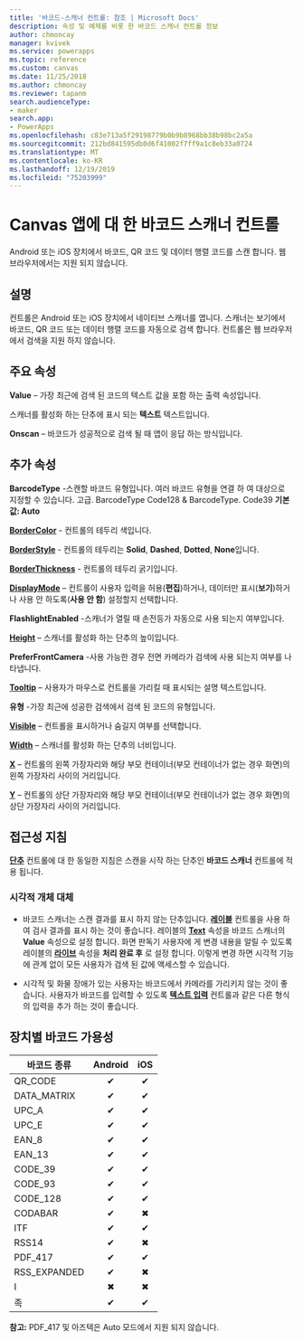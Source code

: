 ```yaml
---
title: '바코드-스캐너 컨트롤: 참조 | Microsoft Docs'
description: 속성 및 예제를 비롯 한 바코드 스캐너 컨트롤 정보
author: chmoncay
manager: kvivek
ms.service: powerapps
ms.topic: reference
ms.custom: canvas
ms.date: 11/25/2018
ms.author: chmoncay
ms.reviewer: tapanm
search.audienceType:
- maker
search.app:
- PowerApps
ms.openlocfilehash: c83e713a5f29198779b0b9b8968bb38b98bc2a5a
ms.sourcegitcommit: 212bd841595db0d6f41002f7ff9a1c8eb33a0724
ms.translationtype: MT
ms.contentlocale: ko-KR
ms.lasthandoff: 12/19/2019
ms.locfileid: "75203999"
---
```

# <a name="barcode-scanner-control-for-canvas-apps"></a>Canvas 앱에 대 한 바코드 스캐너 컨트롤

Android 또는 iOS 장치에서 바코드, QR 코드 및 데이터 행렬 코드를 스캔 합니다. 웹 브라우저에서는 지원 되지 않습니다.

## <a name="description"></a>설명

컨트롤은 Android 또는 iOS 장치에서 네이티브 스캐너를 엽니다. 스캐너는 보기에서 바코드, QR 코드 또는 데이터 행렬 코드를 자동으로 검색 합니다. 컨트롤은 웹 브라우저에서 검색을 지원 하지 않습니다.

## <a name="key-properties"></a>주요 속성

**Value** – 가장 최근에 검색 된 코드의 텍스트 값을 포함 하는 출력 속성입니다.

스캐너를 활성화 하는 단추에 표시 되는 **텍스트** 텍스트입니다.

**Onscan** – 바코드가 성공적으로 검색 될 때 앱이 응답 하는 방식입니다.

## <a name="additional-properties"></a>추가 속성

**BarcodeType** -스캔할 바코드 유형입니다. 여러 바코드 유형을 연결 하 여 대상으로 지정할 수 있습니다. 고급. BarcodeType Code128 & BarcodeType. Code39 **기본값: Auto**

**[BorderColor](properties-color-border.md)** - 컨트롤의 테두리 색입니다.

**[BorderStyle](properties-color-border.md)** - 컨트롤의 테두리는 **Solid**, **Dashed**, **Dotted**, **None**입니다.

**[BorderThickness](properties-color-border.md)** - 컨트롤의 테두리 굵기입니다.

**[DisplayMode](properties-core.md)** – 컨트롤이 사용자 입력을 허용(**편집**)하거나, 데이터만 표시(**보기**)하거나 사용 안 하도록(**사용 안 함**) 설정할지 선택합니다.

**FlashlightEnabled** -스캐너가 열릴 때 손전등가 자동으로 사용 되는지 여부입니다.

**[Height](properties-size-location.md)** – 스캐너를 활성화 하는 단추의 높이입니다.

**PreferFrontCamera** -사용 가능한 경우 전면 카메라가 검색에 사용 되는지 여부를 나타냅니다.

**[Tooltip](properties-core.md)** – 사용자가 마우스로 컨트롤을 가리킬 때 표시되는 설명 텍스트입니다.

**유형** -가장 최근에 성공한 검색에서 검색 된 코드의 유형입니다.

**[Visible](properties-core.md)** – 컨트롤을 표시하거나 숨길지 여부를 선택합니다.

**[Width](properties-size-location.md)** – 스캐너를 활성화 하는 단추의 너비입니다.

**[X](properties-size-location.md)** – 컨트롤의 왼쪽 가장자리와 해당 부모 컨테이너(부모 컨테이너가 없는 경우 화면)의 왼쪽 가장자리 사이의 거리입니다.

**[Y](properties-size-location.md)** – 컨트롤의 상단 가장자리와 해당 부모 컨테이너(부모 컨테이너가 없는 경우 화면)의 상단 가장자리 사이의 거리입니다.

## <a name="accessibility-guidelines"></a>접근성 지침
**[단추](control-button.md)** 컨트롤에 대 한 동일한 지침은 스캔을 시작 하는 단추인 **바코드 스캐너** 컨트롤에 적용 됩니다.

### <a name="visual-alternatives"></a>시각적 개체 대체
* 바코드 스캐너는 스캔 결과를 표시 하지 않는 단추입니다. **[레이블](control-text-box.md)** 컨트롤을 사용 하 여 검사 결과를 표시 하는 것이 좋습니다. 레이블의 **[Text](properties-core.md)** 속성을 바코드 스캐너의 **Value** 속성으로 설정 합니다. 화면 판독기 사용자에 게 변경 내용을 알릴 수 있도록 레이블의 **[라이브](properties-accessibility.md)** 속성을 **처리 완료 후** 로 설정 합니다. 이렇게 변경 하면 시각적 기능에 관계 없이 모든 사용자가 검색 된 값에 액세스할 수 있습니다.

* 시각적 및 화물 장애가 있는 사용자는 바코드에서 카메라를 가리키지 않는 것이 좋습니다. 사용자가 바코드를 입력할 수 있도록 **[텍스트 입력](control-text-input.md)** 컨트롤과 같은 다른 형식의 입력을 추가 하는 것이 좋습니다.

## <a name="barcode-availability-by-device"></a>장치별 바코드 가용성

| 바코드 종류 | Android | iOS |
|--------------|:-------:|:---:|
|QR_CODE|✔|✔|
|DATA_MATRIX|✔|✔|
|UPC_A|✔|✔|
|UPC_E|✔|✔|
|EAN_8|✔|✔|
|EAN_13|✔|✔|
|CODE_39|✔|✔|
|CODE_93|✔|✔|
|CODE_128|✔|✔|
|CODABAR|✔|✖|
|ITF|✔|✔|
|RSS14|✔|✖|
|PDF_417|✔|✔|
|RSS_EXPANDED|✔|✖|
|I|✖|✖|
|족|✔|✔|

**참고:** PDF_417 및 아즈텍은 Auto 모드에서 지원 되지 않습니다.
